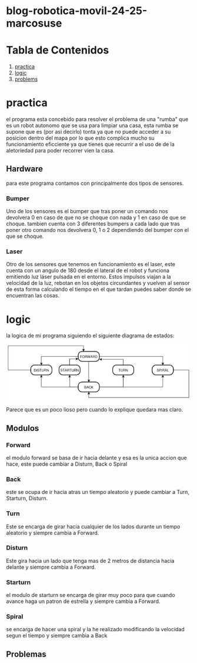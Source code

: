 # blog-robotica-movil-24-25-marcosuse

# Tabla de Contenidos
1. [practica](#practica)
2. [logic](#logic)
3. [problems](#problems)

# practica
el programa esta concebido para resolver el problema de una "rumba" que es un robot autonomo que se usa para limpiar una casa, esta rumba se supone que es (por asi decirlo) tonta ya que no puede acceder a su posicion dentro del mapa por lo que esto complica mucho su funcionamiento eficciente ya que tienes que recurrir a el uso de de la aletoriedad para poder recorrer vien la casa. 

## Hardware
para este programa contamos con principalmente dos tipos de sensores.
### Bumper
Uno de los sensores es el bumper que tras poner un comando nos devolvera 0 en caso de que no se choque con nada y 1 en caso de que se choque.
tambien cuenta con 3 diferentes bumpers a cada lado que tras poner otro comando nos devolvera 0, 1 o 2 dependiendo del bumper con el que se choque.
### Laser
Otro de los sensores que tenemos en funcionamiento es el laser, este cuenta con un angulo de 180 desde el lateral de el robot y funciona emitiendo luz láser pulsada en el entorno. Estos impulsos viajan a la velocidad de la luz, rebotan en los objetos circundantes y vuelven al sensor de esta forma calculando el tiempo en el que tardan puedes saber donde se encuentran las cosas.

# logic
la logica de mi programa siguiendo el siguiente diagrama de estados:

![Texto alternativo](https://github.com/urjc-docencia-robotica-movil/blog-robotica-movil-24-25-marcosuse/blob/main/r_movil/Diagrama_vacumm.drawio.png)

Parece que es un poco lioso pero cuando lo explique quedara mas claro.

## Modulos 
### Forward
  el modulo forward se basa de ir hacia delante y esa es la unica accion que hace, este puede cambiar a Disturn, Back o Spiral
### Back 
  este se ocupa de ir hacia atras un tiempo aleatorio y puede cambiar a Turn, Starturn, Disturn.
### Turn 
  Este se encarga de girar hacia cualquier de los lados durante un tiempo aleatorio y siempre cambia a Forward.
### Disturn
  Este gira hacia un lado que tenga mas de 2 metros de distancia hacia delante y siempre cambia a Forward.
### Starturn
  el modulo de starturn se encarga de girar muy poco para que cuando avance haga un patron de estrella y siempre cambia a Forward.
### Spiral
  se encarga de hacer una spiral y la he realizado modificando la velocidad segun el tiempo y siempre cambia a Back

## Problemas

  
